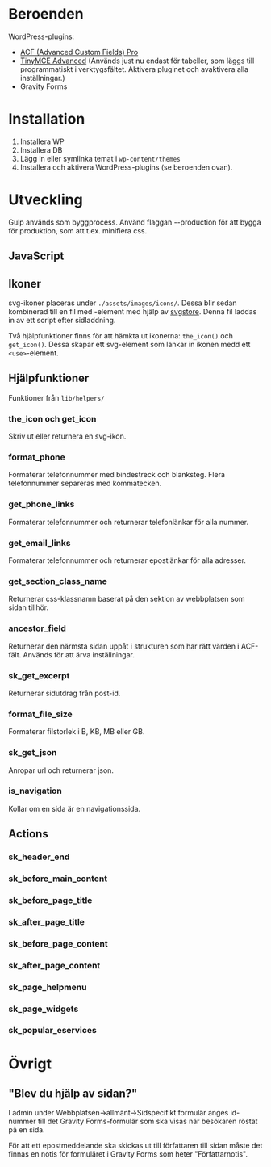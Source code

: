 # Beroenden

WordPress-plugins:

* [ACF (Advanced Custom Fields) Pro](http://www.advancedcustomfields.com/pro/)
* [TinyMCE Advanced](https://sv.wordpress.org/plugins/tinymce-advanced/)
	(Används just nu endast för tabeller, som läggs till programmatiskt i
	verktygsfältet. Aktivera pluginet och avaktivera alla inställningar.)
* Gravity Forms

# Installation

1. Installera WP
2. Installera DB
3. Lägg in eller symlinka temat i `wp-content/themes`
4. Installera och aktivera WordPress-plugins (se beroenden ovan).

# Utveckling

Gulp används som byggprocess. Använd flaggan --production för att bygga för
produktion, som att t.ex. minifiera css.

## JavaScript

## Ikoner

svg-ikoner placeras under `./assets/images/icons/`. Dessa blir sedan kombinerad
till en fil med <symbol>-element med hjälp av
[svgstore](https://github.com/w0rm/gulp-svgstore). Denna fil laddas in av ett
script efter sidladdning.

Två hjälpfunktioner finns för att hämkta ut ikonerna: `the_icon()` och
`get_icon()`. Dessa skapar ett svg-element som länkar in ikonen medd ett
`<use>`-element.

## Hjälpfunktioner

Funktioner från `lib/helpers/`

### the_icon och get_icon

Skriv ut eller returnera en svg-ikon.

### format_phone

Formaterar telefonnummer med bindestreck och blanksteg. Flera telefonnummer
separeras med kommatecken.

### get_phone_links

Formaterar telefonnummer och returnerar telefonlänkar för alla nummer.

### get_email_links

Formaterar telefonnummer och returnerar epostlänkar för alla adresser.

### get_section_class_name

Returnerar css-klassnamn baserat på den sektion av webbplatsen som sidan
tillhör.

### ancestor_field

Returnerar den närmsta sidan uppåt i strukturen som har rätt värden i ACF-fält.
Används för att ärva inställningar.

### sk_get_excerpt

Returnerar sidutdrag från post-id.

### format_file_size

Formaterar filstorlek i B, KB, MB eller GB.

### sk_get_json

Anropar url och returnerar json.

### is_navigation

Kollar om en sida är en navigationssida.

## Actions

### sk_header_end

### sk_before_main_content

### sk_before_page_title

### sk_after_page_title

### sk_before_page_content

### sk_after_page_content

### sk_page_helpmenu

### sk_page_widgets

### sk_popular_eservices

# Övrigt

## "Blev du hjälp av sidan?"

I admin under Webbplatsen->allmänt->Sidspecifikt formulär anges id-nummer till
det Gravity Forms-formulär som ska visas när besökaren röstat på en sida.

För att ett epostmeddelande ska skickas ut till författaren till sidan måste
det finnas en notis för formuläret i Gravity Forms som heter "Författarnotis".

